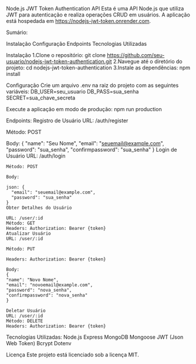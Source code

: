 Node.js JWT Token Authentication API
Esta é uma API Node.js que utiliza JWT para autenticação e realiza operações CRUD em usuários. A aplicação está hospedada em https://nodejs-jwt-token.onrender.com.

Sumário:

  Instalação
  Configuração
  Endpoints
  Tecnologias Utilizadas

Instalação
1.Clone o repositório:
  git clone https://github.com/seu-usuario/nodejs-jwt-token-authentication.git
2.Navegue até o diretório do projeto:
  cd nodejs-jwt-token-authentication
3.Instale as dependências:
  npm install
  
Configuração
Crie um arquivo .env na raiz do projeto com as seguintes variáveis:
  DB_USER=seu_usuario
  DB_PASS=sua_senha
  SECRET=sua_chave_secreta

Execute a aplicação em modo de produção:
  npm run production

  
Endpoints:
  Registro de Usuário
  URL: /auth/register
  
  Método: POST
  
  Body:
    {
    "name": "Seu Nome",
    "email": "seuemail@example.com",
    "password": "sua_senha",
    "confirmpassword": "sua_senha"
    }
  Login de Usuário
    URL: /auth/login
  
    Método: POST
  
    Body:
  
    json: {
      "email": "seuemail@example.com",
      "password": "sua_senha"
    }
    Obter Detalhes do Usuário
    
    URL: /user/:id
    Método: GET
    Headers: Authorization: Bearer {token}
    Atualizar Usuário
    URL: /user/:id
    
    Método: PUT
    
    Headers: Authorization: Bearer {token}
    
    Body:
    {
    "name": "Novo Nome",
    "email": "novoemail@example.com",
    "password": "nova_senha",
    "confirmpassword": "nova_senha"
    }

    Deletar Usuário
    URL: /user/:id
    Método: DELETE
    Headers: Authorization: Bearer {token}
    
Tecnologias Utilizadas:
  Node.js
  Express
  MongoDB
  Mongoose
  JWT (Json Web Token)
  Bcrypt
  Dotenv
  
Licença Este projeto está licenciado sob a licença MIT.
